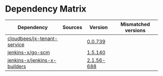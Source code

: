 # Dependency Matrix

Dependency | Sources | Version | Mismatched versions
---------- | ------- | ------- | -------------------
[cloudbees/jx-tenant-service](https://github.com/cloudbees/jx-tenant-service) |  | [0.0.739](https://github.com/cloudbees/jx-tenant-service/releases/tag/v0.0.739) | 
[jenkins-x/go-scm](https://github.com/jenkins-x/go-scm) |  | [1.5.140]() | 
[jenkins-x/jenkins-x-builders](https://github.com/jenkins-x/jenkins-x-builders) |  | [2.1.56-688]() | 
